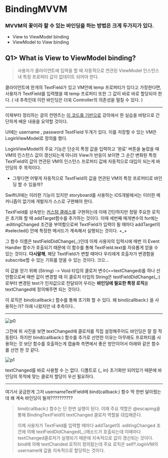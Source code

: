 # BindingMVVM 

### MVVM의 꽃이라 할 수 있는 바인딩을 하는 방법은 크게 두가지가 있다.

- View to ViewModel binding
- ViewModel to View binding

## Q1> What is View to ViewModel binding?

> 사용자가 클라이언트에 입력을 할 때 자동적으로 연관된 ViewModel 인스턴스 내 특정 프로퍼티 값이 없데이트 되어야 한다.

클라이언트에 한개의 TextField가 있고 VM안에 temp 프로퍼티가 있다고 가정한다면, 사용자가 TextField를 입력했을 때 temp 프로퍼티 또한 그 값이 바로 바로 할당되야 한다. ( 내 추측인데 이런 바인딩은 더욱 Controller의 의존성을 떨칠 수 있다. )

---

이제부터 정리하는 글의 컨텐츠는 <a href="https://github.com/SHcommit/LearnMoreSwiftInUdemy/tree/master/Architectural%20Pattern/MVVM_Pattern/BindingMVVM/BindingMVVM/BindingMVVM">이 코드를 기반으로</a> 강의에서 한 실습을 바탕으로 간단하게 배운 내용을 요약할 것이다.

UI에는 username , password TextField 두개가 있다. 이를 저장할 수 있는 VM은 LoginViewModel로 정의를 했다.

LoginViewModel의 주요 기능은 단순히 특정 값을 입력하고 '완료' 버튼을 눌렀을 때 VM의 인스턴스 값이 갱신되는게 아니라 View가 반응이 보이면 그 순간 변화된 특정 TextField의 값이 연관된 VM의 인스턴스 프로퍼티 값에 자동적으로 대입이 되는게 바인딩의 주 목적이다.

- 그렇다면 어떻게 자동적으로 TextField의 값을 연관된 VM의 특정 프로퍼티로 바인딩 할 수 있을까?

SwiftUI에는 이러한 기능이 있지만 storyboard를 사용하는 iOS개발에서는 이러한 메커니즘이 없기에 개발자가 스스로 구현해야 한다.

TextField를 상속받는 <a href="https://github.com/SHcommit/LearnMoreSwiftInUdemy/blob/master/Architectural%20Pattern/MVVM_Pattern/BindingMVVM/BindingMVVM/BindingMVVM/CustomViews/BindingTextField.swift">커스텀 클래스</a>를 구현하는데 이때 간단하지만 정말 주요한 로직은 초기화 할 때 addTarget함수를 추가하는 것이다. 이때 세번째 매개변수의 for에는 .editingChanged 조건을 부여함으로써 TextField가 입력이 될 때마다 addTarget의 #selected() 안에 특정한 메서드가 계속해서 실행되는 것이다. +_+

그 함수 이름은 textFieldDidChange(_:)인데 이제 사용자의 입력시에 매번 이 Event Handler 함수가 호출되기 때문에 이 함수를 통해 TextField.text를 자유롭게 얻을 수 있는 것이다. **다시말해**, 해당 TextField가 변할 때마다 우리에게 호출자가 변경함을 subscribe할 수 있는 기회를 얻을 수 있는 것이다. 크으...

이 값을 얻기 위해 (String) -> Void 타입의 클로저 변수(==textChanged)를 하나 선언함으로써 매번 값이 변경할 때 이 클로저 타입의 String은 textFieldDidChange(_:)로부터 변경된 text가 인자값으로 전달되어 우리는 **바인딩에 필요한 특정 로직**을 textChanged에 정의해주면 되는 것이다.

이 로직은 bind(callback:) 함수를 통해 초기화 할 수 있다. 왜 bind(callback:) 을 사용하는가? 아래 나왔지만 내 추측이다..

---

![p0](https://user-images.githubusercontent.com/96910404/189542984-2d798e65-59ff-49ef-bca3-effca99c3ca3.png)

그전에 위 사진을 보면 textChanged에 클로저를 직접 설정해주어도 바인딩은 잘 잘 작동된다. 하지만 bind(callback:) 함수를 추가로 선언한 이유는 아무래도 프로퍼티를 사용하는 것 보단 함수를 호출하는게 캡슐화 측면에서 좋은 방안이어서 아래와 같은 함수를 선언 한 것 같다.


![p1](https://user-images.githubusercontent.com/96910404/189542983-e41b221c-7431-4820-946b-c3013999c7c1.png)

textChanged를 바로 사용할 수 는 없다. 디폴트로 {_ in} 초기화만 되어있기 때문에 바인딩의 목적에 맞는 클로저 할당이 우선 필요하다.

---

여기서 궁금한게 그저 usernameTextField에 bind(callback:) 함수 딱 한번 달아줬는데 왜 계속 바인딩이 될까?????????? 

>bind(callback:) 함수는 단 한번 실행이 된다. 이때 주요  역할은 @escaping을 통해 BindingTextField의 textChanged 클로저 역할을 대입해준다.
>
> 이제 사용자가 TextField를 입력할 때마다 addTarget의 .editingChanged 조건에 의해 textFieldDidChanged(_:)메소드가 호출되는데 이때마다 textChanged클로저가 실행되기 때문에 지속적으로 값이 갱신되는 것이다. bind에 의해 textChanded 로직이 정의됬는데 주요 로직은 self?.loginVM의 username에 값을 지속적으로 할당하는 것이다.
